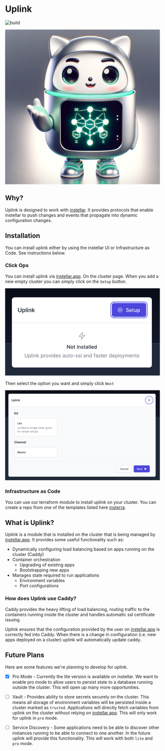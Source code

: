 # Uplink

![build](https://github.com/upmaru/uplink/actions/workflows/ci.yml/badge.svg)

![Uplink](cover.png)

## Why?

Uplink is designed to work with [instellar](https://github.com/upmaru/instellar). It provides protocols that enable instellar to push changes and events that propagate into dynamic configuration changes.

## Installation

You can install uplink either by using the instellar UI or Infrastructure as Code. See instructions below.
### Click Ops

You can install uplink via [instellar.app](https://instellar.app). On the cluster page. When you add a new empty cluster you can simply click on the `Setup` button.

![Setup Uplink](/public/images/setup-button.png)

Then select the option you want and simply click `Next` 

![Configure installation](/public/images/select-options.png)

### Infrastructure as Code

You can use our terraform module to install uplink on your cluster. You can create a repo from one of the templates listed here [insterra](https://github.com/orgs/insterra/repositories).

## What is Uplink?

Uplink is a module that is installed on the cluster that is being managed by [instellar.app](https://instellar.app). It provides some useful functionality such as:

- Dynamically configuring load balancing based on apps running on the cluster (Caddy)
- Container orchestration
  - Upgrading of existing apps
  - Bootstrapping new apps
- Manages state required to run applications
  - Environment variables
  - Port configurations

### How does Uplink use Caddy?

Caddy provides the heavy lifting of load balancing, routing traffic to the containers running inside the cluster and handles automatic ssl certificate issuing.

Uplink ensures that the configuration provided by the user on [instellar.app](https://instellar.app) is correctly fed into Caddy. When there is a change in configuration (i.e. new apps deployed on a cluster) uplink will automatically update caddy.

## Future Plans

Here are some features we're planning to develop for uplink.

- [x] Pro Mode - Currently the lite version is available on instellar. We want to enable pro mode to allow users to persist state to a database running outside the cluster. This will open up many more opportunities.

- [ ] Vault - Provides ability to store secrets securely on the cluster. This means all storage of environment variables will be persisted inside a cluster marked as `trusted`. Applications will directly fetch variables from uplink on the cluster without relying on [instellar.app](https://instellar.app). This will only work for uplink in `pro` mode.

- [ ] Service Discovery - Some applications need to be able to discover other instances running to be able to connect to one another. In the future uplink will provide this functionality. This will work with both `lite` and `pro` mode.
